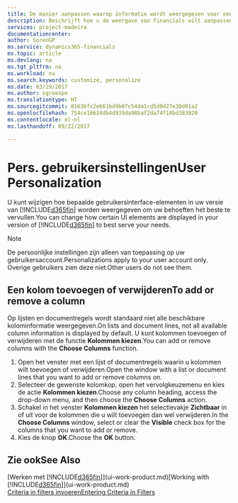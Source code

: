 ```yaml
---
title: De manier aanpassen waarop informatie wordt weergegeven voor een gebruikersaccount | Microsoft Docs
description: Beschrijft hoe u de weergave van Financials wilt aanpassen voor uw gebruikersaccount.
services: project-madeira
documentationcenter: 
author: SorenGP
ms.service: dynamics365-financials
ms.topic: article
ms.devlang: na
ms.tgt_pltfrm: na
ms.workload: na
ms.search.keywords: customize, personalize
ms.date: 03/29/2017
ms.author: sgroespe
ms.translationtype: HT
ms.sourcegitcommit: 81636fc2e661bd9b07c54da1cd5d0d27e30d01a2
ms.openlocfilehash: 754ce16624db4d939da98baf2da74f14bd383920
ms.contentlocale: nl-nl
ms.lasthandoff: 09/22/2017

---
```

# <a name="user-personalization"></a><span data-ttu-id="5cde2-103">Pers. gebruikersinstellingen</span><span class="sxs-lookup"><span data-stu-id="5cde2-103">User Personalization</span></span>
<span data-ttu-id="5cde2-104">U kunt wijzigen hoe bepaalde gebruikersinterface-elementen in uw versie van [!INCLUDE[d365fin](includes/d365fin_md.md)] worden weergegeven om uw behoeften het beste te vervullen.</span><span class="sxs-lookup"><span data-stu-id="5cde2-104">You can change how certain UI elements are displayed in your version of [!INCLUDE[d365fin](includes/d365fin_md.md)] to best serve your needs.</span></span>

> [!NOTE]  
>   <span data-ttu-id="5cde2-105">De persoonlijke instellingen zijn alleen van toepassing op uw gebruikersaccount.</span><span class="sxs-lookup"><span data-stu-id="5cde2-105">Personalizations apply to your user account only.</span></span> <span data-ttu-id="5cde2-106">Overige gebruikers zien deze niet.</span><span class="sxs-lookup"><span data-stu-id="5cde2-106">Other users do not see them.</span></span>

## <a name="to-add-or-remove-a-column"></a><span data-ttu-id="5cde2-107">Een kolom toevoegen of verwijderen</span><span class="sxs-lookup"><span data-stu-id="5cde2-107">To add or remove a column</span></span>
<span data-ttu-id="5cde2-108">Op lijsten en documentregels wordt standaard niet alle beschikbare kolominformatie weergegeven.</span><span class="sxs-lookup"><span data-stu-id="5cde2-108">On lists and document lines, not all available column information is displayed by default.</span></span> <span data-ttu-id="5cde2-109">U kunt kolommen toevoegen of verwijderen met de functie **Kolommen kiezen**.</span><span class="sxs-lookup"><span data-stu-id="5cde2-109">You can add or remove columns with the **Choose Columns** function.</span></span>

1. <span data-ttu-id="5cde2-110">Open het venster met een lijst of documentregels waarin u kolommen wilt toevoegen of verwijderen.</span><span class="sxs-lookup"><span data-stu-id="5cde2-110">Open the window with a list or document lines that you want to add or remove columns on.</span></span>
2. <span data-ttu-id="5cde2-111">Selecteer de gewenste kolomkop, open het vervolgkeuzemenu en kies de actie **Kolommen kiezen**.</span><span class="sxs-lookup"><span data-stu-id="5cde2-111">Choose any column heading, access the drop-down menu, and then choose the **Choose Columns** action.</span></span>
3. <span data-ttu-id="5cde2-112">Schakel in het venster **Kolommen kiezen** het selectievakje **Zichtbaar** in of uit voor de kolommen die u wilt toevoegen dan wel verwijderen.</span><span class="sxs-lookup"><span data-stu-id="5cde2-112">In the **Choose Columns** window, select or clear the **Visible** check box for the columns that you want to add or remove.</span></span>
4. <span data-ttu-id="5cde2-113">Kies de knop **OK**.</span><span class="sxs-lookup"><span data-stu-id="5cde2-113">Choose the **OK** button.</span></span>

## <a name="see-also"></a><span data-ttu-id="5cde2-114">Zie ook</span><span class="sxs-lookup"><span data-stu-id="5cde2-114">See Also</span></span>
<span data-ttu-id="5cde2-115">[Werken met [!INCLUDE[d365fin](includes/d365fin_md.md)]](ui-work-product.md)</span><span class="sxs-lookup"><span data-stu-id="5cde2-115">[Working with [!INCLUDE[d365fin](includes/d365fin_md.md)]](ui-work-product.md)</span></span>  
[<span data-ttu-id="5cde2-116">Criteria in filters invoeren</span><span class="sxs-lookup"><span data-stu-id="5cde2-116">Entering Criteria in Filters</span></span>](ui-enter-criteria-filters.md)

